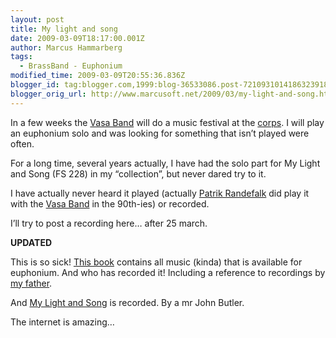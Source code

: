 ```yaml
---
layout: post
title: My light and song
date: 2009-03-09T18:17:00.001Z
author: Marcus Hammarberg
tags:
  - BrassBand - Euphonium
modified_time: 2009-03-09T20:55:36.836Z
blogger_id: tag:blogger.com,1999:blog-36533086.post-7210931014186323918
blogger_orig_url: http://www.marcusoft.net/2009/03/my-light-and-song.html
---
```



In a few weeks the
<a href="http://www.vasaband.se" target="_blank">Vasa Band</a> will do a
music festival at the <a href="http://www.fralsningsarmen.se/vasakaren"
target="_blank">corps</a>. I will play an euphonium solo and was looking
for something that isn’t played were often.

For a long time, several years actually, I have had the solo part for My
Light and Song (FS 228) in my “collection”, but never dared try to it.

I have actually never heard it played (actually <a
href="http://www.york-brass.com/englisch/artists/artist_randefalk_e.htm"
target="_blank">Patrik Randefalk</a> did play it with the
<a href="http://www.vasaband.se" target="_blank">Vasa Band</a> in the
90th-ies) or recorded.

I’ll try to post a recording here… after 25 march.

**UPDATED**

This is so sick! <a
href="http://books.google.com/books?id=y7UWPZNqmXYC&amp;printsec=frontcover&amp;dq=%22my+light+and+song%22&amp;source=gbs_summary_s&amp;cad=0"
target="_blank">This book</a> contains all music (kinda) that is
available for euphonium. And who has recorded it! Including a reference
to recordings by <a
href="http://books.google.com/books?id=y7UWPZNqmXYC&amp;pg=PA576&amp;vq=hammarberg&amp;dq=%22my+light+and+song%22&amp;source=gbs_search_s&amp;cad=0"
target="_blank">my father</a>.

And <a
href="http://books.google.com/books?id=y7UWPZNqmXYC&amp;pg=PA128&amp;vq=my+light+and+song&amp;dq=%22my+light+and+song%22&amp;source=gbs_search_s&amp;cad=0"
target="_blank">My Light and Song</a> is recorded. By a mr John Butler.

The internet is amazing…
